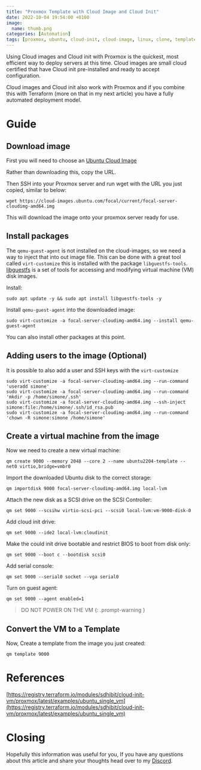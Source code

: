 ```yaml
---
title: "Proxmox Template with Cloud Image and Cloud Init"
date: 2022-10-04 19:54:00 +0100
image:
  name: thumb.png
categories: [Automation]
tags: [proxmox, ubuntu, cloud-init, cloud-image, linux, clone, template]
---
```


Using Cloud images and Cloud init with Proxmox is the quickest, most efficient way to deploy servers at this time. Cloud images are small cloud certified that have Cloud init pre-installed and ready to accept configuration.

Cloud images and Cloud init also work with Proxmox and if you combine this with Terraform (more on that in my next article) you have a fully automated deployment model.

# Guide


## Download image

First you will need to choose an [Ubuntu Cloud Image](https://cloud-images.ubuntu.com/)

Rather than downloading this, copy the URL.

Then SSH into your Proxmox server and run wget with the URL you just copied, similar to below:

```
wget https://cloud-images.ubuntu.com/focal/current/focal-server-cloudimg-amd64.img
```

This will download the image onto your proxmox server ready for use.

## Install packages

The `qemu-guest-agent` is not installed on the cloud-images, so we need a way to inject that into out image file. This can be done with a great tool called `virt-customize` this is installed with the package `libguestfs-tools`. [libguestfs](https://www.libguestfs.org/) is a set of tools for accessing and modifying virtual machine (VM) disk images.

Install:

```shell
sudo apt update -y && sudo apt install libguestfs-tools -y
```

Install `qemu-guest-agent` into the downloaded image:

```shell
sudo virt-customize -a focal-server-cloudimg-amd64.img --install qemu-guest-agent
```

You can also install other packages at this point.

## Adding users to the image (Optional)

It is possible to also add a user and SSH keys with the `virt-customize`

```shell
sudo virt-customize -a focal-server-cloudimg-amd64.img --run-command 'useradd simone'
sudo virt-customize -a focal-server-cloudimg-amd64.img --run-command 'mkdir -p /home/simone/.ssh'
sudo virt-customize -a focal-server-cloudimg-amd64.img --ssh-inject simone:file:/home/simone/.ssh/id_rsa.pub
sudo virt-customize -a focal-server-cloudimg-amd64.img --run-command 'chown -R simone:simone /home/simone'
```

## Create a virtual machine from the image

Now we need to create a new virtual machine:

```shell
qm create 9000 --memory 2048 --core 2 --name ubuntu2204-template --net0 virtio,bridge=vmbr0
```

Import the downloaded Ubuntu disk to the correct storage:

```shell
qm importdisk 9000 focal-server-cloudimg-amd64.img local-lvm
```

Attach the new disk as a SCSI drive on the SCSI Controller:

```shell
qm set 9000 --scsihw virtio-scsi-pci --scsi0 local-lvm:vm-9000-disk-0
```

Add cloud init drive:

```shell
qm set 9000 --ide2 local-lvm:cloudinit
```

Make the could init drive bootable and restrict BIOS to boot from disk only:

```shell
qm set 9000 --boot c --bootdisk scsi0
```

Add serial console:

```shell
qm set 9000 --serial0 socket --vga serial0
```

Turn on guest agent:

```shell
qm set 9000 --agent enabled=1
```

> DO NOT POWER ON THE VM
> {: .prompt-warning }

## Convert the VM to a Template

Now, Create a template from the image you just created:

```shell
qm template 9000
```

# References

[https://registry.terraform.io/modules/sdhibit/cloud-init-vm/proxmox/latest/examples/ubuntu_single_vm](https://registry.terraform.io/modules/sdhibit/cloud-init-vm/proxmox/latest/examples/ubuntu_single_vm)


# Closing

Hopefully this information was useful for you, If you have any questions about this article and share your thoughts head over to my [Discord](https://discord.gg/6fmekudc8Q).

